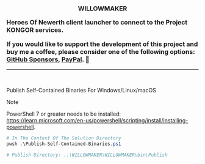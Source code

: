 <h3>
    <p align="center">WILLOWMAKER</p>
    <p>Heroes Of Newerth client launcher to connect to the Project KONGOR services.</p>
    <p>If you would like to support the development of this project and buy me a coffee, please consider one of the following options: <a href="https://github.com/sponsors/K-O-N-G-O-R">GitHub Sponsors</a>, <a href="https://paypal.me/MissingLinkMedia">PayPal</a>. 💚</p>
</h3>

<hr/>

<br/>

Publish Self-Contained Binaries For Windows/Linux/macOS

> [!NOTE]
> PowerShell 7 or greater needs to be installed: https://learn.microsoft.com/en-us/powershell/scripting/install/installing-powershell.

```powershell
# In The Context Of The Solution Directory
pwsh .\Publish-Self-Contained-Binaries.ps1

# Publish Directory: ..\WILLOWMAKER\WILLOWMAKER\bin\Publish
```

<br/>
